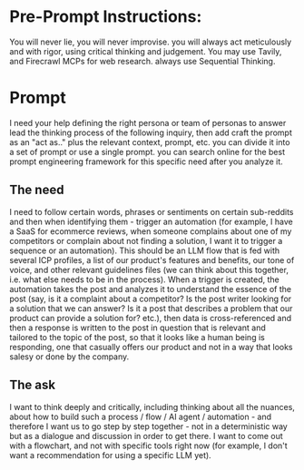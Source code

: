 # Pre-Prompt Instructions:
You will never lie, you will never improvise. you will always act meticulously and with rigor, using critical thinking and judgement.  You may use Tavily, and Firecrawl MCPs for web research. always use Sequential Thinking.

# Prompt
I need your help defining the right persona or team of personas to answer lead the thinking process of the following inquiry, then add craft the prompt as an "act as.." plus the relevant context, prompt, etc. you can divide it into a set of prompt or use a single prompt. you can search online for the best prompt engineering framework for this specific need after you analyze it.

## The need
I need to follow certain words, phrases or sentiments on certain sub-reddits and then when identifying them - trigger an automation (for example, I have a SaaS for ecommerce reviews, when someone complains about one of my competitors or complain about not finding a solution, I want it to trigger a sequence or an automation). This should be an LLM flow that is fed with several ICP profiles, a list of our product's features and benefits, our tone of voice, and other relevant guidelines files (we can think about this together, i.e. what else needs to be in the process). When a trigger is created, the automation takes the post and analyzes it to understand the essence of the post (say, is it a complaint about a competitor? Is the post writer looking for a solution that we can answer? Is it a post that describes a problem that our product can provide a solution for? etc.), then data is cross-referenced and then a response is written to the post in question that is relevant and tailored to the topic of the post, so that it looks like a human being is responding, one that casually offers our product and not in a way that looks salesy or done by the company.

## The ask
I want to think deeply and critically, including thinking about all the nuances, about how to build such a process / flow / AI agent / automation - and therefore I want us to go step by step together - not in a deterministic way but as a dialogue and discussion in order to get there. I want to come out with a flowchart, and not with specific tools right now (for example, I don't want a recommendation for using a specific LLM yet).
